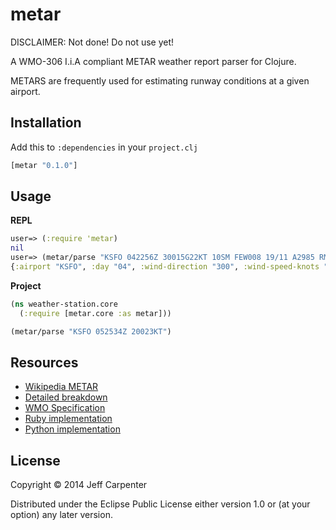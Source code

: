 # metar

DISCLAIMER: Not done! Do not use yet!

A WMO-306 I.i.A compliant METAR weather report parser for Clojure.

METARS are frequently used for estimating runway conditions at a given airport.

## Installation

Add this to `:dependencies` in your `project.clj`

```clojure
[metar "0.1.0"]
```

## Usage

**REPL**

```clojure
user=> (:require 'metar)
nil
user=> (metar/parse "KSFO 042256Z 30015G22KT 10SM FEW008 19/11 A2985 RMK AO2 SLP107 T01940111")
{:airport "KSFO", :day "04", :wind-direction "300", :wind-speed-knots "15", :wind-gust-knots "22"}
```

**Project**

```clojure
(ns weather-station.core
  (:require [metar.core :as metar]))

(metar/parse "KSFO 052534Z 20023KT")
```

## Resources

- [Wikipedia METAR](http://en.wikipedia.org/wiki/METAR)
- [Detailed breakdown](http://www.uscg.mil/auxiliary/missions/auxair/metar_taf.pdf)
- [WMO Specification](http://www.wmo.int/pages/prog/www/WMOCodes/Manual/WMO306_Vol-I-1-PartA.pdf)
- [Ruby implementation](https://github.com/joeyates/metar-parser)
- [Python implementation](https://pypi.python.org/pypi/metar/1.4.0)

## License

Copyright &copy; 2014 Jeff Carpenter

Distributed under the Eclipse Public License either version 1.0 or (at
your option) any later version.
